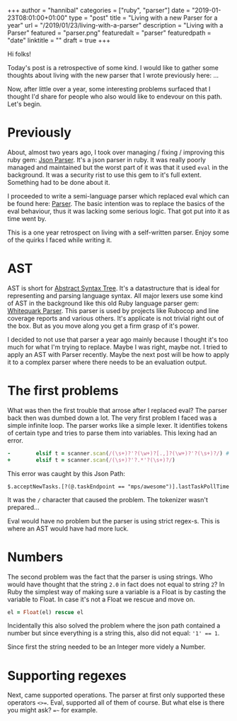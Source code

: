 +++
author = "hannibal"
categories = ["ruby", "parser"]
date = "2019-01-23T08:01:00+01:00"
type = "post"
title = "Living with a new Parser for a year"
url = "/2019/01/23/living-with-a-parser"
description = "Living with a Parser"
featured = "parser.png"
featuredalt = "parser"
featuredpath = "date"
linktitle = ""
draft = true
+++

Hi folks!

Today's post is a retrospective of some kind. I would like to gather some thoughts about living with the new parser that I wrote previously here: ...

Now, after little over a year, some interesting problems surfaced that I thought I'd share for people who also would like to endevour on this path. Let's begin.

# Previously

About, almost two years ago, I took over managing / fixing / improving this ruby gem: [Json Parser](https://github.com/joshbuddy/jsonpath). It's a json parser in ruby. It was really poorly managed and maintained but the worst part of it was that it used `eval` in the background. It was a security rist to use this gem to it's full extent. Something had to be done about it.

I proceeded to write a semi-language parser which replaced eval which can be found here: [Parser](https://github.com/joshbuddy/jsonpath/blob/master/lib/jsonpath/parser.rb). The basic intention was to replace the basics of the eval behaviour, thus it was lacking some serious logic. That got put into it as time went by.

This is a one year retrospect on living with a self-written parser. Enjoy some of the quirks I faced while writing it.

# AST

AST is short for [Abstract Syntax Tree](https://en.wikipedia.org/wiki/Abstract_syntax_tree). It's a datastructure that is ideal for representing and parsing language syntax. All major lexers use some kind of AST in the background like this old Ruby language parser gem: [Whitequark Parser](https://github.com/whitequark/parser). This parser is used by projects like Rubocop and line coverage reports and various others. It's applicate is not trivial right out of the box. But as you move along you get a firm grasp of it's power.

I decided to not use that parser a year ago mainly because I thought it's too much for what I'm trying to replace. Maybe I was right, maybe not. I tried to apply an AST with Parser recently. Maybe the next post will be how to apply it to a complex parser where there needs to be an evaluation output.

# The first problems

What was then the first trouble that arrose after I replaced eval? The parser back then was dumbed down a lot. The very first problem I faced was a simple infinite loop. The parser works like a simple lexer. It identifies tokens of certain type and tries to parse them into variables. This lexing had an error.

~~~ruby
-        elsif t = scanner.scan(/(\s+)?'?(\w+)?[.,]?(\w+)?'?(\s+)?/) # @TODO: At this point I should trim somewhere...
+        elsif t = scanner.scan(/(\s+)?'?.*'?(\s+)?/)
~~~

This error was caught by this Json Path:

~~~
$.acceptNewTasks.[?(@.taskEndpoint == "mps/awesome")].lastTaskPollTime
~~~

It was the `/` character that caused the problem. The tokenizer wasn't prepared...

Eval would have no problem but the parser is using strict regex-s. This is where an AST would have had more luck.

# Numbers

The second problem was the fact that the parser is using strings. Who would have thought that the string `2.0` in fact does not equal to string `2`? In Ruby the simplest way of making sure a variable is a Float is by casting the variable to Float. In case it's not a Float we rescue and move on.

~~~ruby
el = Float(el) rescue el
~~~

Incidentally this also solved the problem where the json path contained a number but since everything is a string this, also did not equal: `'1' == 1`.

Since first the string needed to be an Integer more videly a Number.

# Supporting regexes

Next, came supported operations. The parser at first only supported these operators `<>=`. Eval, supported all of them of course. But what else is there you might ask? `=~` for example.